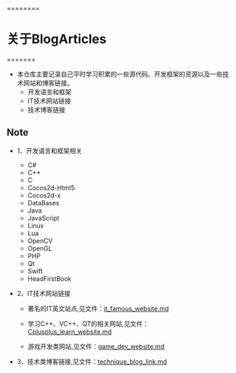 ========
# 关于BlogArticles
=======
* 本仓库主要记录自己平时学习积累的一些源代码、开发框架的资源以及一些技术网站和博客链接。
  * 开发语言和框架
  * IT技术网站链接 
  * 技术博客链接

## Note
* 1、开发语言和框架相关
  * C#
  * C++
  * C
  * Cocos2d-Html5
  * Cocos2d-x
  * DataBases
  * Java
  * JavaScript
  * Linux
  * Lua
  * OpenCV
  * OpenGL
  * PHP
  * Qt
  * Swift
  * HeadFirstBook
 
* 2、IT技术网站链接
  * 著名的IT英文站点,见文件：[it_famous_website.md](it_famous_website.md)
 
  * 学习C++、VC++、QT的相关网站,见文件：[Cplusplus_learn_website.md](Cplusplus_learn_website.md)
   
  * 游戏开发类网站,见文件：[game_dev_website.md](game_dev_website.md)
   

* 3、技术类博客链接,见文件：[technique_blog_link.md](technique_blog_link.md)






